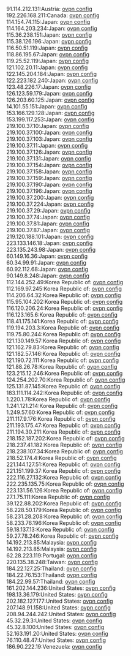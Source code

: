 91.114.212.131:Austria: [ovpn config](vpn/91_114_212_131.ovpn)  
192.226.168.211:Canada: [ovpn config](vpn/192_226_168_211.ovpn)  
114.154.74.115:Japan: [ovpn config](vpn/114_154_74_115.ovpn)  
114.164.203.234:Japan: [ovpn config](vpn/114_164_203_234.ovpn)  
115.36.238.151:Japan: [ovpn config](vpn/115_36_238_151.ovpn)  
115.38.126.196:Japan: [ovpn config](vpn/115_38_126_196.ovpn)  
116.50.51.119:Japan: [ovpn config](vpn/116_50_51_119.ovpn)  
118.86.195.67:Japan: [ovpn config](vpn/118_86_195_67.ovpn)  
119.25.52.119:Japan: [ovpn config](vpn/119_25_52_119.ovpn)  
121.102.20.11:Japan: [ovpn config](vpn/121_102_20_11.ovpn)  
122.145.204.184:Japan: [ovpn config](vpn/122_145_204_184.ovpn)  
122.223.182.240:Japan: [ovpn config](vpn/122_223_182_240.ovpn)  
123.48.226.17:Japan: [ovpn config](vpn/123_48_226_17.ovpn)  
126.123.59.179:Japan: [ovpn config](vpn/126_123_59_179.ovpn)  
126.203.60.125:Japan: [ovpn config](vpn/126_203_60_125.ovpn)  
14.101.55.151:Japan: [ovpn config](vpn/14_101_55_151.ovpn)  
153.166.129.128:Japan: [ovpn config](vpn/153_166_129_128.ovpn)  
153.199.117.253:Japan: [ovpn config](vpn/153_199_117_253.ovpn)  
219.100.37.10:Japan: [ovpn config](vpn/219_100_37_10.ovpn)  
219.100.37.100:Japan: [ovpn config](vpn/219_100_37_100.ovpn)  
219.100.37.103:Japan: [ovpn config](vpn/219_100_37_103.ovpn)  
219.100.37.11:Japan: [ovpn config](vpn/219_100_37_11.ovpn)  
219.100.37.126:Japan: [ovpn config](vpn/219_100_37_126.ovpn)  
219.100.37.131:Japan: [ovpn config](vpn/219_100_37_131.ovpn)  
219.100.37.154:Japan: [ovpn config](vpn/219_100_37_154.ovpn)  
219.100.37.158:Japan: [ovpn config](vpn/219_100_37_158.ovpn)  
219.100.37.159:Japan: [ovpn config](vpn/219_100_37_159.ovpn)  
219.100.37.190:Japan: [ovpn config](vpn/219_100_37_190.ovpn)  
219.100.37.196:Japan: [ovpn config](vpn/219_100_37_196.ovpn)  
219.100.37.200:Japan: [ovpn config](vpn/219_100_37_200.ovpn)  
219.100.37.224:Japan: [ovpn config](vpn/219_100_37_224.ovpn)  
219.100.37.29:Japan: [ovpn config](vpn/219_100_37_29.ovpn)  
219.100.37.74:Japan: [ovpn config](vpn/219_100_37_74.ovpn)  
219.100.37.81:Japan: [ovpn config](vpn/219_100_37_81.ovpn)  
219.100.37.87:Japan: [ovpn config](vpn/219_100_37_87.ovpn)  
219.120.188.101:Japan: [ovpn config](vpn/219_120_188_101.ovpn)  
223.133.146.18:Japan: [ovpn config](vpn/223_133_146_18.ovpn)  
223.135.243.98:Japan: [ovpn config](vpn/223_135_243_98.ovpn)  
60.149.16.36:Japan: [ovpn config](vpn/60_149_16_36.ovpn)  
60.34.99.91:Japan: [ovpn config](vpn/60_34_99_91.ovpn)  
60.92.112.68:Japan: [ovpn config](vpn/60_92_112_68.ovpn)  
90.149.8.248:Japan: [ovpn config](vpn/90_149_8_248.ovpn)  
112.144.252.49:Korea Republic of: [ovpn config](vpn/112_144_252_49.ovpn)  
112.169.97.245:Korea Republic of: [ovpn config](vpn/112_169_97_245.ovpn)  
114.206.64.32:Korea Republic of: [ovpn config](vpn/114_206_64_32.ovpn)  
115.95.104.202:Korea Republic of: [ovpn config](vpn/115_95_104_202.ovpn)  
116.120.206.24:Korea Republic of: [ovpn config](vpn/116_120_206_24.ovpn)  
116.123.165.6:Korea Republic of: [ovpn config](vpn/116_123_165_6.ovpn)  
118.41.175.141:Korea Republic of: [ovpn config](vpn/118_41_175_141.ovpn)  
119.194.203.3:Korea Republic of: [ovpn config](vpn/119_194_203_3.ovpn)  
119.75.80.244:Korea Republic of: [ovpn config](vpn/119_75_80_244.ovpn)  
121.130.149.57:Korea Republic of: [ovpn config](vpn/121_130_149_57.ovpn)  
121.162.79.83:Korea Republic of: [ovpn config](vpn/121_162_79_83.ovpn)  
121.182.57.146:Korea Republic of: [ovpn config](vpn/121_182_57_146.ovpn)  
121.190.72.111:Korea Republic of: [ovpn config](vpn/121_190_72_111.ovpn)  
121.88.26.78:Korea Republic of: [ovpn config](vpn/121_88_26_78.ovpn)  
123.215.12.246:Korea Republic of: [ovpn config](vpn/123_215_12_246.ovpn)  
124.254.202.70:Korea Republic of: [ovpn config](vpn/124_254_202_70.ovpn)  
125.131.87.145:Korea Republic of: [ovpn config](vpn/125_131_87_145.ovpn)  
183.111.114.242:Korea Republic of: [ovpn config](vpn/183_111_114_242.ovpn)  
1.220.1.78:Korea Republic of: [ovpn config](vpn/1_220_1_78.ovpn)  
1.241.121.214:Korea Republic of: [ovpn config](vpn/1_241_121_214.ovpn)  
1.249.57.60:Korea Republic of: [ovpn config](vpn/1_249_57_60.ovpn)  
211.117.9.176:Korea Republic of: [ovpn config](vpn/211_117_9_176.ovpn)  
211.193.175.47:Korea Republic of: [ovpn config](vpn/211_193_175_47.ovpn)  
211.194.30.211:Korea Republic of: [ovpn config](vpn/211_194_30_211.ovpn)  
218.152.187.202:Korea Republic of: [ovpn config](vpn/218_152_187_202.ovpn)  
218.237.41.182:Korea Republic of: [ovpn config](vpn/218_237_41_182.ovpn)  
218.238.107.34:Korea Republic of: [ovpn config](vpn/218_238_107_34.ovpn)  
218.52.174.4:Korea Republic of: [ovpn config](vpn/218_52_174_4.ovpn)  
221.144.127.51:Korea Republic of: [ovpn config](vpn/221_144_127_51.ovpn)  
221.151.199.37:Korea Republic of: [ovpn config](vpn/221_151_199_37.ovpn)  
222.116.27.132:Korea Republic of: [ovpn config](vpn/222_116_27_132.ovpn)  
222.235.135.75:Korea Republic of: [ovpn config](vpn/222_235_135_75.ovpn)  
223.131.56.126:Korea Republic of: [ovpn config](vpn/223_131_56_126.ovpn)  
27.1.75.111:Korea Republic of: [ovpn config](vpn/27_1_75_111.ovpn)  
39.122.88.202:Korea Republic of: [ovpn config](vpn/39_122_88_202.ovpn)  
58.228.50.179:Korea Republic of: [ovpn config](vpn/58_228_50_179.ovpn)  
58.231.28.208:Korea Republic of: [ovpn config](vpn/58_231_28_208.ovpn)  
58.233.76.196:Korea Republic of: [ovpn config](vpn/58_233_76_196.ovpn)  
59.18.137.13:Korea Republic of: [ovpn config](vpn/59_18_137_13.ovpn)  
59.27.78.246:Korea Republic of: [ovpn config](vpn/59_27_78_246.ovpn)  
14.192.213.85:Malaysia: [ovpn config](vpn/14_192_213_85.ovpn)  
14.192.213.85:Malaysia: [ovpn config](vpn/14_192_213_85.ovpn)  
62.28.223.119:Portugal: [ovpn config](vpn/62_28_223_119.ovpn)  
220.135.38.248:Taiwan: [ovpn config](vpn/220_135_38_248.ovpn)  
184.22.127.25:Thailand: [ovpn config](vpn/184_22_127_25.ovpn)  
184.22.76.153:Thailand: [ovpn config](vpn/184_22_76_153.ovpn)  
184.22.99.57:Thailand: [ovpn config](vpn/184_22_99_57.ovpn)  
161.202.144.236:United States: [ovpn config](vpn/161_202_144_236.ovpn)  
198.13.36.179:United States: [ovpn config](vpn/198_13_36_179.ovpn)  
202.182.127.177:United States: [ovpn config](vpn/202_182_127_177.ovpn)  
207.148.91.158:United States: [ovpn config](vpn/207_148_91_158.ovpn)  
208.94.244.242:United States: [ovpn config](vpn/208_94_244_242.ovpn)  
45.32.29.3:United States: [ovpn config](vpn/45_32_29_3.ovpn)  
45.32.8.100:United States: [ovpn config](vpn/45_32_8_100.ovpn)  
52.163.191.20:United States: [ovpn config](vpn/52_163_191_20.ovpn)  
76.110.48.47:United States: [ovpn config](vpn/76_110_48_47.ovpn)  
186.90.222.19:Venezuela: [ovpn config](vpn/186_90_222_19.ovpn)  
